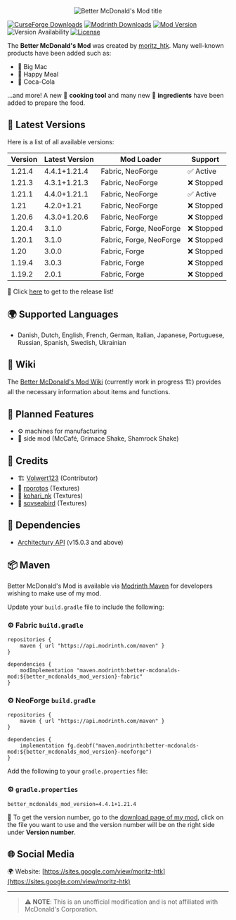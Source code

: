 <p align="center">
    <img src="https://i.imgur.com/7tt7UUH.png"  alt="Better McDonald's Mod title"/>
</p>

[![CurseForge Downloads](https://cf.way2muchnoise.eu/short_546816_downloads.svg?badge_style=for_the_badge)](https://www.curseforge.com/minecraft/mc-mods/better-mcdonalds-mod)
[![Modrinth Downloads](https://img.shields.io/modrinth/dt/kdnePgr1?style=for-the-badge&logo=modrinth)](https://modrinth.com/mod/better-mcdonalds-mod)
[![Mod Version](https://img.shields.io/modrinth/v/kdnePgr1?style=for-the-badge)](https://github.com/moritz-htk/better-mcdonalds-mod/releases)
![Version Availability](https://cf.way2muchnoise.eu/versions/546816.svg?badge_style=for_the_badge)
[![License](https://img.shields.io/badge/LICENSE-mSLA_v2.0-red?style=for-the-badge)](https://sites.google.com/view/moritz-htk/license)

The **Better McDonald's Mod** was created by [moritz_htk](https://github.com/moritz-htk). Many well-known products have been added such as:
- 🍔 Big Mac
- 🎁 Happy Meal
- 🥤 Coca-Cola

...and more! A new 🍳 **cooking tool** and many new 🥩 **ingredients** have been added to prepare the food.

## 📌 Latest Versions

Here is a list of all available versions:

| Version | Latest Version | Mod Loader              | Support   |
|---------|----------------|-------------------------|-----------|
| 1.21.4  | 4.4.1+1.21.4   | Fabric, NeoForge        | ✅ Active  |
| 1.21.3  | 4.3.1+1.21.3   | Fabric, NeoForge        | ❌ Stopped |
| 1.21.1  | 4.4.0+1.21.1   | Fabric, NeoForge        | ✅ Active  |
| 1.21    | 4.2.0+1.21     | Fabric, NeoForge        | ❌ Stopped |
| 1.20.6  | 4.3.0+1.20.6   | Fabric, NeoForge        | ❌ Stopped |
| 1.20.4  | 3.1.0          | Fabric, Forge, NeoForge | ❌ Stopped |
| 1.20.1  | 3.1.0          | Fabric, Forge, NeoForge | ❌ Stopped |
| 1.20    | 3.0.0          | Fabric, Forge           | ❌ Stopped |
| 1.19.4  | 3.0.3          | Fabric, Forge           | ❌ Stopped |
| 1.19.2  | 2.0.1          | Fabric, Forge           | ❌ Stopped |

🔗 Click [here](https://github.com/moritz-htk/better-mcdonalds-mod/releases) to get to the release list!

## 🌍 Supported Languages
- Danish, Dutch, English, French, German, Italian, Japanese, Portuguese, Russian, Spanish, Swedish, Ukrainian

## 📖 Wiki
The [Better McDonald's Mod Wiki](https://github.com/moritz-htk/better-mcdonalds-mod/wiki) (currently work in progress 🏗️) provides all the necessary information about items and functions.

## 🔮 Planned Features
- ⚙️ machines for manufacturing
- 🍩 side mod (McCafé, Grimace Shake, Shamrock Shake)

## 🙌 Credits
- 🏗️ [Volwert123](https://github.com/Volwert123/) (Contributor)
- 🎨 [rporotos](https://www.fiverr.com/rporotos) (Textures)
- 🎨 [kohari_nk](https://www.fiverr.com/kohari_nk) (Textures)
- 🎨 [sovseabird](https://www.fiverr.com/sovseabird) (Textures)

## 🔗 Dependencies
- [Architectury API](https://github.com/architectury/architectury-api) (v15.0.3 and above)

## 📦 Maven
Better McDonald's Mod is available via [Modrinth Maven](https://support.modrinth.com/en/articles/8801191-modrinth-maven) for developers wishing to make use of my mod.

Update your `build.gradle` file to include the following:

### ⚙️ Fabric `build.gradle`
```
repositories {
    maven { url "https://api.modrinth.com/maven" }
}

dependencies {
    modImplementation "maven.modrinth:better-mcdonalds-mod:${better_mcdonalds_mod_version}-fabric"
}
```

### ⚙️ NeoForge `build.gradle`
```
repositories {
    maven { url "https://api.modrinth.com/maven" }
}

dependencies {
    implementation fg.deobf("maven.modrinth:better-mcdonalds-mod:${better_mcdonalds_mod_version}-neoforge")
}
```

Add the following to your `gradle.properties` file:

### ⚙️ `gradle.properties`
```
better_mcdonalds_mod_version=4.4.1+1.21.4
```

📌 To get the version number, go to the [download page of my mod](https://modrinth.com/mod/better-mcdonalds-mod/versions), click on the file you want to use and the version number will be on the right side under **Version number**.

## 🌐 Social Media
🌍 Website: [https://sites.google.com/view/moritz-htk](https://sites.google.com/view/moritz-htk)

---
> ⚠️ **NOTE**: This is an unofficial modification and is not affiliated with McDonald's Corporation.